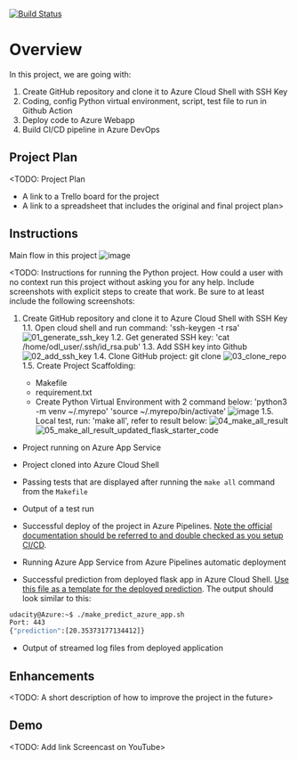[![Build Status](https://dev.azure.com/odluser238723/HoangCV1-DevOps/_apis/build/status%2Fhoangsc.UdacityDevOps?branchName=main)](https://dev.azure.com/odluser238723/HoangCV1-DevOps/_build/latest?definitionId=2&branchName=main)
# Overview

In this project, we are going with:
1. Create GitHub repository and clone it to Azure Cloud Shell with SSH Key
2. Coding, config Python virtual environment, script, test file to run in Github Action
3. Deploy code to Azure Webapp
4. Build CI/CD pipeline in Azure DevOps

## Project Plan
<TODO: Project Plan

* A link to a Trello board for the project
* A link to a spreadsheet that includes the original and final project plan>

## Instructions
Main flow in this project
![image](https://github.com/hoangsc/UdacityDevOps/assets/72764803/54f70119-08ad-45bc-991a-cd5a7018093d)


<TODO:  Instructions for running the Python project.  How could a user with no context run this project without asking you for any help.  Include screenshots with explicit steps to create that work. Be sure to at least include the following screenshots:
1. Create GitHub repository and clone it to Azure Cloud Shell with SSH Key
   1.1. Open cloud shell and run command: 'ssh-keygen -t rsa'
   ![01_generate_ssh_key](https://github.com/hoangsc/UdacityDevOps/assets/72764803/0e891b91-eba1-40bc-8fc5-f49cb79be8bf)
   1.2. Get generated SSH key: 'cat /home/odl_user/.ssh/id_rsa.pub'
   1.3. Add SSH key into Github
   ![02_add_ssh_key](https://github.com/hoangsc/UdacityDevOps/assets/72764803/b2f45459-e135-4fea-9732-fa939d7fc6ef)
   1.4. Clone GitHub project: git clone <linkofYourRepository>
   ![03_clone_repo](https://github.com/hoangsc/UdacityDevOps/assets/72764803/858f5d7c-ba17-4a23-b12e-ff329b8bf3c5)
   1.5. Create Project Scaffolding:
   - Makefile
   - requirement.txt
   - Create Python Virtual Environment with 2 command below:
        'python3 -m venv ~/.myrepo'
        'source ~/.myrepo/bin/activate'
   ![image](https://github.com/hoangsc/UdacityDevOps/assets/72764803/e54dc834-86eb-43e9-b97c-b42a206bde02)
   1.5. Local test, run: 'make all', refer to result below:
     ![04_make_all_result](https://github.com/hoangsc/UdacityDevOps/assets/72764803/ae226f06-d872-4f13-9b1a-cf5b86334486)
     ![05_make_all_result_updated_flask_starter_code](https://github.com/hoangsc/UdacityDevOps/assets/72764803/94ed7a36-f85c-46ea-a88d-82fc9f9b81f8)


     
   


* Project running on Azure App Service

* Project cloned into Azure Cloud Shell

* Passing tests that are displayed after running the `make all` command from the `Makefile`

* Output of a test run

* Successful deploy of the project in Azure Pipelines.  [Note the official documentation should be referred to and double checked as you setup CI/CD](https://docs.microsoft.com/en-us/azure/devops/pipelines/ecosystems/python-webapp?view=azure-devops).

* Running Azure App Service from Azure Pipelines automatic deployment

* Successful prediction from deployed flask app in Azure Cloud Shell.  [Use this file as a template for the deployed prediction](https://github.com/udacity/nd082-Azure-Cloud-DevOps-Starter-Code/blob/master/C2-AgileDevelopmentwithAzure/project/starter_files/flask-sklearn/make_predict_azure_app.sh).
The output should look similar to this:

```bash
udacity@Azure:~$ ./make_predict_azure_app.sh
Port: 443
{"prediction":[20.35373177134412]}
```

* Output of streamed log files from deployed application

> 

## Enhancements

<TODO: A short description of how to improve the project in the future>

## Demo 

<TODO: Add link Screencast on YouTube>


